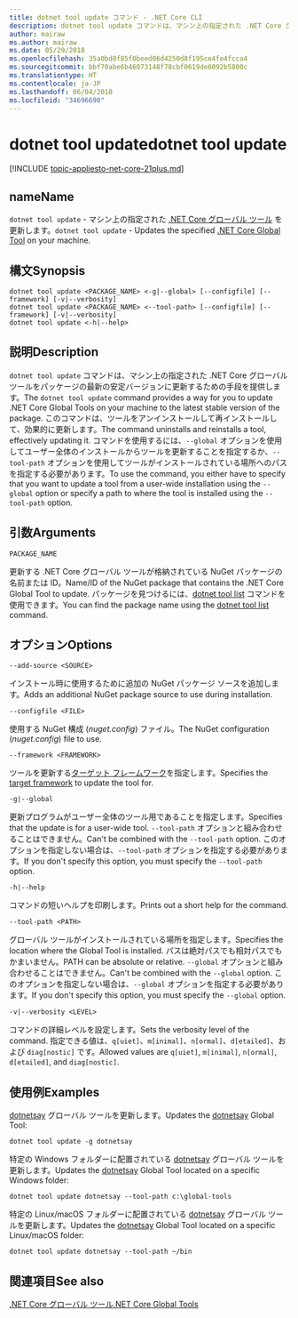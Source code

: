 ```yaml
---
title: dotnet tool update コマンド - .NET Core CLI
description: dotnet tool update コマンドは、マシン上の指定された .NET Core グローバル ツールを更新します。
author: mairaw
ms.author: mairaw
ms.date: 05/29/2018
ms.openlocfilehash: 35a0bd0f85f0beed06d4250d8f195ce4fe4fcca4
ms.sourcegitcommit: bbf70abe6b46073148f78cbf0619de6092b5800c
ms.translationtype: HT
ms.contentlocale: ja-JP
ms.lasthandoff: 06/04/2018
ms.locfileid: "34696690"
---
```

# <a name="dotnet-tool-update"></a><span data-ttu-id="0f885-103">dotnet tool update</span><span class="sxs-lookup"><span data-stu-id="0f885-103">dotnet tool update</span></span>

[!INCLUDE [topic-appliesto-net-core-21plus.md](../../../includes/topic-appliesto-net-core-21plus.md)]

## <a name="name"></a><span data-ttu-id="0f885-104">name</span><span class="sxs-lookup"><span data-stu-id="0f885-104">Name</span></span>

<span data-ttu-id="0f885-105">`dotnet tool update` - マシン上の指定された [.NET Core グローバル ツール](global-tools.md) を更新します。</span><span class="sxs-lookup"><span data-stu-id="0f885-105">`dotnet tool update` - Updates the specified [.NET Core Global Tool](global-tools.md) on your machine.</span></span>

## <a name="synopsis"></a><span data-ttu-id="0f885-106">構文</span><span class="sxs-lookup"><span data-stu-id="0f885-106">Synopsis</span></span>

```
dotnet tool update <PACKAGE_NAME> <-g|--global> [--configfile] [--framework] [-v|--verbosity]
dotnet tool update <PACKAGE_NAME> <--tool-path> [--configfile] [--framework] [-v|--verbosity]
dotnet tool update <-h|--help>
```

## <a name="description"></a><span data-ttu-id="0f885-107">説明</span><span class="sxs-lookup"><span data-stu-id="0f885-107">Description</span></span>

<span data-ttu-id="0f885-108">`dotnet tool update` コマンドは、マシン上の指定された .NET Core グローバル ツールをパッケージの最新の安定バージョンに更新するための手段を提供します。</span><span class="sxs-lookup"><span data-stu-id="0f885-108">The `dotnet tool update` command provides a way for you to update .NET Core Global Tools on your machine to the latest stable version of the package.</span></span> <span data-ttu-id="0f885-109">このコマンドは、ツールをアンインストールして再インストールして、効果的に更新します。</span><span class="sxs-lookup"><span data-stu-id="0f885-109">The command uninstalls and reinstalls a tool, effectively updating it.</span></span> <span data-ttu-id="0f885-110">コマンドを使用するには、`--global` オプションを使用してユーザー全体のインストールからツールを更新することを指定するか、`--tool-path` オプションを使用してツールがインストールされている場所へのパスを指定する必要があります。</span><span class="sxs-lookup"><span data-stu-id="0f885-110">To use the command, you either have to specify that you want to update a tool from a user-wide installation using the `--global` option or specify a path to where the tool is installed using the `--tool-path` option.</span></span>

## <a name="arguments"></a><span data-ttu-id="0f885-111">引数</span><span class="sxs-lookup"><span data-stu-id="0f885-111">Arguments</span></span>

`PACKAGE_NAME`

<span data-ttu-id="0f885-112">更新する .NET Core グローバル ツールが格納されている NuGet パッケージの名前または ID。</span><span class="sxs-lookup"><span data-stu-id="0f885-112">Name/ID of the NuGet package that contains the .NET Core Global Tool to update.</span></span> <span data-ttu-id="0f885-113">パッケージを見つけるには、[dotnet tool list](dotnet-tool-list.md) コマンドを使用できます。</span><span class="sxs-lookup"><span data-stu-id="0f885-113">You can find the package name using the [dotnet tool list](dotnet-tool-list.md) command.</span></span>

## <a name="options"></a><span data-ttu-id="0f885-114">オプション</span><span class="sxs-lookup"><span data-stu-id="0f885-114">Options</span></span>

`--add-source <SOURCE>`

<span data-ttu-id="0f885-115">インストール時に使用するために追加の NuGet パッケージ ソースを追加します。</span><span class="sxs-lookup"><span data-stu-id="0f885-115">Adds an additional NuGet package source to use during installation.</span></span>

`--configfile <FILE>`

<span data-ttu-id="0f885-116">使用する NuGet 構成 (*nuget.config*) ファイル。</span><span class="sxs-lookup"><span data-stu-id="0f885-116">The NuGet configuration (*nuget.config*) file to use.</span></span>

`--framework <FRAMEWORK>`

<span data-ttu-id="0f885-117">ツールを更新する[ターゲット フレームワーク](../../standard/frameworks.md)を指定します。</span><span class="sxs-lookup"><span data-stu-id="0f885-117">Specifies the [target framework](../../standard/frameworks.md) to update the tool for.</span></span>

`-g|--global`

<span data-ttu-id="0f885-118">更新プログラムがユーザー全体のツール用であることを指定します。</span><span class="sxs-lookup"><span data-stu-id="0f885-118">Specifies that the update is for a user-wide tool.</span></span> <span data-ttu-id="0f885-119">`--tool-path` オプションと組み合わせることはできません。</span><span class="sxs-lookup"><span data-stu-id="0f885-119">Can't be combined with the `--tool-path` option.</span></span> <span data-ttu-id="0f885-120">このオプションを指定しない場合は、`--tool-path` オプションを指定する必要があります。</span><span class="sxs-lookup"><span data-stu-id="0f885-120">If you don't specify this option, you must specify the `--tool-path` option.</span></span>

`-h|--help`

<span data-ttu-id="0f885-121">コマンドの短いヘルプを印刷します。</span><span class="sxs-lookup"><span data-stu-id="0f885-121">Prints out a short help for the command.</span></span>

`--tool-path <PATH>`

<span data-ttu-id="0f885-122">グローバル ツールがインストールされている場所を指定します。</span><span class="sxs-lookup"><span data-stu-id="0f885-122">Specifies the location where the Global Tool is installed.</span></span> <span data-ttu-id="0f885-123">パスは絶対パスでも相対パスでもかまいません。</span><span class="sxs-lookup"><span data-stu-id="0f885-123">PATH can be absolute or relative.</span></span> <span data-ttu-id="0f885-124">`--global` オプションと組み合わせることはできません。</span><span class="sxs-lookup"><span data-stu-id="0f885-124">Can't be combined with the `--global` option.</span></span> <span data-ttu-id="0f885-125">このオプションを指定しない場合は、`--global` オプションを指定する必要があります。</span><span class="sxs-lookup"><span data-stu-id="0f885-125">If you don't specify this option, you must specify the `--global` option.</span></span>

`-v|--verbosity <LEVEL>`

<span data-ttu-id="0f885-126">コマンドの詳細レベルを設定します。</span><span class="sxs-lookup"><span data-stu-id="0f885-126">Sets the verbosity level of the command.</span></span> <span data-ttu-id="0f885-127">指定できる値は、`q[uiet]`、`m[inimal]`、`n[ormal]`、`d[etailed]`、および `diag[nostic]` です。</span><span class="sxs-lookup"><span data-stu-id="0f885-127">Allowed values are `q[uiet]`, `m[inimal]`, `n[ormal]`, `d[etailed]`, and `diag[nostic]`.</span></span>

## <a name="examples"></a><span data-ttu-id="0f885-128">使用例</span><span class="sxs-lookup"><span data-stu-id="0f885-128">Examples</span></span>

<span data-ttu-id="0f885-129">[dotnetsay](https://www.nuget.org/packages/dotnetsay/) グローバル ツールを更新します。</span><span class="sxs-lookup"><span data-stu-id="0f885-129">Updates the [dotnetsay](https://www.nuget.org/packages/dotnetsay/) Global Tool:</span></span>

`dotnet tool update -g dotnetsay`

<span data-ttu-id="0f885-130">特定の Windows フォルダーに配置されている [dotnetsay](https://www.nuget.org/packages/dotnetsay/) グローバル ツールを更新します。</span><span class="sxs-lookup"><span data-stu-id="0f885-130">Updates the [dotnetsay](https://www.nuget.org/packages/dotnetsay/) Global Tool located on a specific Windows folder:</span></span>

`dotnet tool update dotnetsay --tool-path c:\global-tools`

<span data-ttu-id="0f885-131">特定の Linux/macOS フォルダーに配置されている [dotnetsay](https://www.nuget.org/packages/dotnetsay/) グローバル ツールを更新します。</span><span class="sxs-lookup"><span data-stu-id="0f885-131">Updates the [dotnetsay](https://www.nuget.org/packages/dotnetsay/) Global Tool located on a specific Linux/macOS folder:</span></span>

`dotnet tool update dotnetsay --tool-path ~/bin`

## <a name="see-also"></a><span data-ttu-id="0f885-132">関連項目</span><span class="sxs-lookup"><span data-stu-id="0f885-132">See also</span></span>

[<span data-ttu-id="0f885-133">.NET Core グローバル ツール</span><span class="sxs-lookup"><span data-stu-id="0f885-133">.NET Core Global Tools</span></span>](global-tools.md)